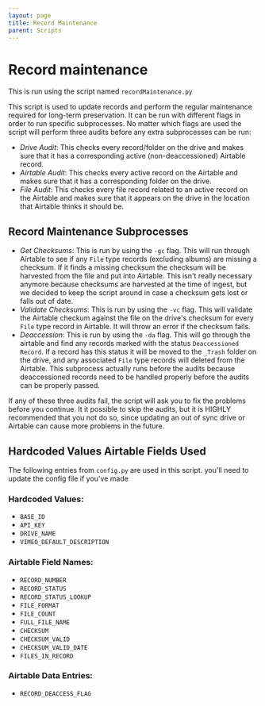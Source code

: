 ```yaml
---
layout: page
title: Record Maintenance
parent: Scripts
---
```


# Record maintenance

This is run using the script named `recordMaintenance.py`

This script is used to update records and perform the regular maintenance required for long-term preservation. It can be run with different flags in order to run specific subprocesses. No matter which flags are used the script will perform three audits before any extra subprocesses can be run:

- *Drive Audit*: This checks every record/folder on the drive and makes sure that it has a corresponding active (non-deaccessioned) Airtable record.
- *Airtable Audit*: This checks every active record on the Airtable and makes sure that it has a corresponding folder on the drive.
- *File Audit*: This checks every file record related to an active record on the Airtable and makes sure that it appears on the drive in the location that Airtable thinks it should be.

## Record Maintenance Subprocesses

- *Get Checksums*: This is run by using the `-gc` flag. This will run through Airtable to see if any `File` type records (excluding albums) are missing a checksum. If it finds a missing checksum the checksum will be harvested from the file and put into Airtable. This isn't really necessary anymore because checksums are harvested at the time of ingest, but we decided to keep the script around in case a checksum gets lost or falls out of date.
- *Validate Checksums*: This is run by using the `-vc` flag. This will validate the Airtable checkum against the file on the drive's checksum for every `File` type record in Airtable. It will throw an error if the checksum fails.
- *Deaccession*: This is run by using the `-da` flag. This will go through the airtable and find any records marked with the status `Deaccessioned Record`. If a record has this status it will be moved to the `_Trash` folder on the drive, and any associated `File` type records will deleted from the Airtable. This subprocess actually runs before the audits because deaccessioned records need to be handled properly before the audits can be properly passed.

If any of these three audits fail, the script will ask you to fix the problems before you continue. It it possible to skip the audits, but it is HIGHLY recommended that you not do so, since updating an out of sync drive or Airtable can cause more problems in the future.

## Hardcoded Values Airtable Fields Used
The following entries from `config.py` are used in this script. you'll need to update the config file if you've made

### Hardcoded Values:
- `BASE_ID`
- `API_KEY`
- `DRIVE_NAME`
- `VIMEO_DEFAULT_DESCRIPTION`

### Airtable Field Names:
- `RECORD_NUMBER`
- `RECORD_STATUS`
- `RECORD_STATUS_LOOKUP`
- `FILE_FORMAT`
- `FILE_COUNT`
- `FULL_FILE_NAME`
- `CHECKSUM`
- `CHECKSUM_VALID`
- `CHECKSUM_VALID_DATE`
- `FILES_IN_RECORD`

### Airtable Data Entries:
- `RECORD_DEACCESS_FLAG`
